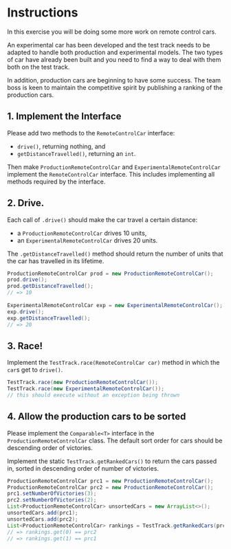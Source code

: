 # Instructions

In this exercise you will be doing some more work on remote control cars.

An experimental car has been developed and the test track needs to be adapted to handle both production and experimental models. The two types of car have already been built and you need to find a way to deal with them both on the test track.

In addition, production cars are beginning to have some success. The team boss is keen to maintain the competitive spirit by publishing a ranking of the production cars.

## 1. Implement the Interface

Please add two methods to the `RemoteControlCar` interface:
- `drive()`, returning nothing, and
- `getDistanceTravelled()`, returning an `int`.

Then make `ProductionRemoteControlCar` and `ExperimentalRemoteControlCar` implement the `RemoteControlCar` interface. This includes implementing all methods required by the interface. 

## 2. Drive.

Each call of `.drive()` should make the car travel a certain distance:
- a `ProductionRemoteControlCar` drives 10 units,
- an `ExperimentalRemoteControlCar` drives 20 units.

The `.getDistanceTravelled()` method should return the number of units that the car has travelled in its lifetime.

```java
ProductionRemoteControlCar prod = new ProductionRemoteControlCar();
prod.drive();
prod.getDistanceTravelled();
// => 10
        
ExperimentalRemoteControlCar exp = new ExperimentalRemoteControlCar();
exp.drive();
exp.getDistanceTravelled();
// => 20
```

## 3. Race!

Implement the `TestTrack.race(RemoteControlCar car)` method in which the `car`s get to `drive()`.
```java
TestTrack.race(new ProductionRemoteControlCar());
TestTrack.race(new ExperimentalRemoteControlCar());
// this should execute without an exception being thrown
```

## 4. Allow the production cars to be sorted

Please implement the `Comparable<T>` interface in the `ProductionRemoteControlCar` class. The default sort order for cars should be descending order of victories.

Implement the static `TestTrack.getRankedCars()` to return the cars passed in, sorted in descending order of number of victories.

```java
ProductionRemoteControlCar prc1 = new ProductionRemoteControlCar();
ProductionRemoteControlCar prc2 = new ProductionRemoteControlCar();
prc1.setNumberOfVictories(3);
prc2.setNumberOfVictories(2);
List<ProductionRemoteControlCar> unsortedCars = new ArrayList<>();
unsortedCars.add(prc1);
unsortedCars.add(prc2);
List<ProductionRemoteControlCar> rankings = TestTrack.getRankedCars(prc1, prc2);
// => rankings.get(0) == prc2
// => rankings.get(1) == prc1
```

